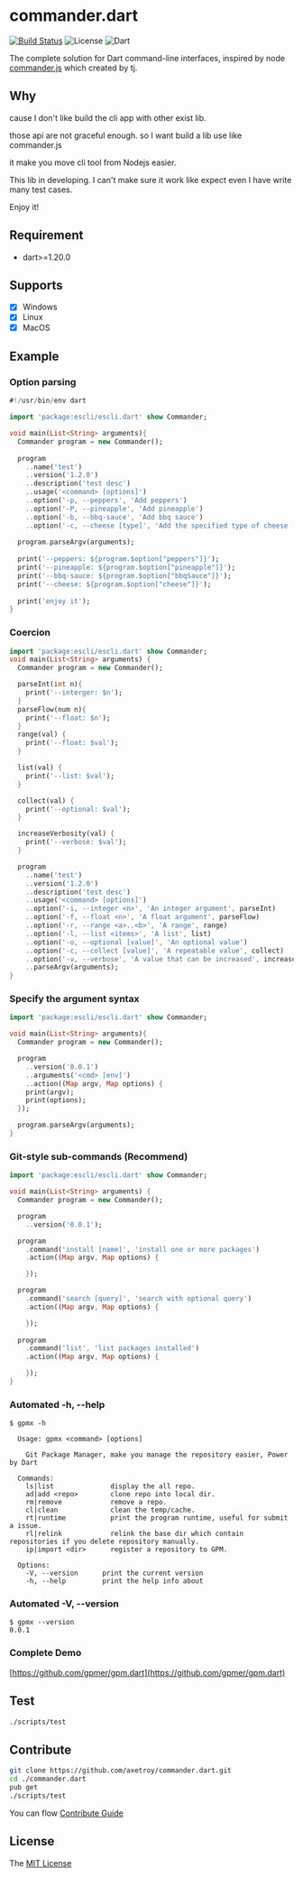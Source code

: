 # commander.dart
[![Build Status](https://travis-ci.org/axetroy/commander.dart.svg?branch=master)](https://travis-ci.org/axetroy/commander.dart)
![License](https://img.shields.io/badge/license-MIT-green.svg)
![Dart](https://img.shields.io/badge/dart-%3E=1.20.0-blue.svg?style=flat-square)

The complete solution for Dart command-line interfaces, inspired by node [commander.js](https://github.com/tj/commander.js) which created by tj.

## Why

cause I don't like build the cli app with other exist lib.

those api are not graceful enough. so I want build a lib use like commander.js

it make you move cli tool from Nodejs easier.

This lib in developing. I can't make sure it work like expect even I have write many test cases.

Enjoy it!

## Requirement

- dart>=1.20.0

## Supports

- [x] Windows
- [x] Linux
- [x] MacOS

## Example

### Option parsing

```dart
#!/usr/bin/env dart

import 'package:escli/escli.dart' show Commander;

void main(List<String> arguments){
  Commander program = new Commander();
  
  program
    ..name('test')
    ..version('1.2.0')
    ..description('test desc')
    ..usage('<command> [options]')
    ..option('-p, --peppers', 'Add peppers')
    ..option('-P, --pineapple', 'Add pineapple')
    ..option('-b, --bbq-sauce', 'Add bbq sauce')
    ..option('-c, --cheese [type]', 'Add the specified type of cheese [marble]');
  
  program.parseArgv(arguments);
  
  print('--peppers: ${program.$option["peppers"]}');
  print('--pineapple: ${program.$option["pineapple"]}');
  print('--bbq-sauce: ${program.$option["bbqSauce"]}');
  print('--cheese: ${program.$option["cheese"]}');
  
  print('enjoy it');
}
```

### Coercion

```dart
import 'package:escli/escli.dart' show Commander;
void main(List<String> arguments) {
  Commander program = new Commander();

  parseInt(int n){
    print('--interger: $n');
  }
  parseFlow(num n){
    print('--float: $n');
  }
  range(val) {
    print('--float: $val');
  }

  list(val) {
    print('--list: $val');
  }

  collect(val) {
    print('--optional: $val');
  }

  increaseVerbosity(val) {
    print('--verbose: $val');
  }

  program
    ..name('test')
    ..version('1.2.0')
    ..description('test desc')
    ..usage('<command> [options]')
    ..option('-i, --integer <n>', 'An integer argument', parseInt)
    ..option('-f, --float <n>', 'A float argument', parseFlow)
    ..option('-r, --range <a>..<b>', 'A range', range)
    ..option('-l, --list <items>', 'A list', list)
    ..option('-o, --optional [value]', 'An optional value')
    ..option('-c, --collect [value]', 'A repeatable value', collect)
    ..option('-v, --verbose', 'A value that can be increased', increaseVerbosity, 0)
    ..parseArgv(arguments);
}
```

###  Specify the argument syntax

```dart
import 'package:escli/escli.dart' show Commander;

void main(List<String> arguments){
  Commander program = new Commander();

  program
    ..version('0.0.1')
    ..arguments('<cmd> [env]')
    ..action((Map argv, Map options) {
    print(argv);
    print(options);
  });

  program.parseArgv(arguments);
}
```

### Git-style sub-commands (Recommend)

```dart
import 'package:escli/escli.dart' show Commander;

void main(List<String> arguments) {
  Commander program = new Commander();

  program
    ..version('0.0.1');

  program
    .command('install [name]', 'install one or more packages')
    .action((Map argv, Map options) {

    });

  program
    .command('search [query]', 'search with optional query')
    .action((Map argv, Map options) {

    });
  
  program
    .command('list', 'list packages installed')
    .action((Map argv, Map options) {

    });
}
```

### Automated -h, --help

```
$ gpmx -h

  Usage: gpmx <command> [options]

    Git Package Manager, make you manage the repository easier, Power by Dart

  Commands:
    ls|list              display the all repo.
    ad|add <repo>        clone repo into local dir.
    rm|remove            remove a repo.
    cl|clean             clean the temp/cache.
    rt|runtime           print the program runtime, useful for submit a issue.
    rl|relink            relink the base dir which contain repositories if you delete repository manually.
    ip|import <dir>      register a repository to GPM.

  Options:
    -V, --version      print the current version
    -h, --help         print the help info about 

```

### Automated -V, --version

```
$ gpmx --version
0.0.1
```

### Complete Demo

[https://github.com/gpmer/gpm.dart](https://github.com/gpmer/gpm.dart)

## Test
```bash
./scripts/test
```

## Contribute

```bash
git clone https://github.com/axetroy/commander.dart.git
cd ./commander.dart
pub get
./scripts/test
```

You can flow [Contribute Guide](https://github.com/axetroy/commander.dart/blob/master/contributing.md)

## License

The [MIT License](https://github.com/axetroy/commander.dart/blob/master/LICENSE)